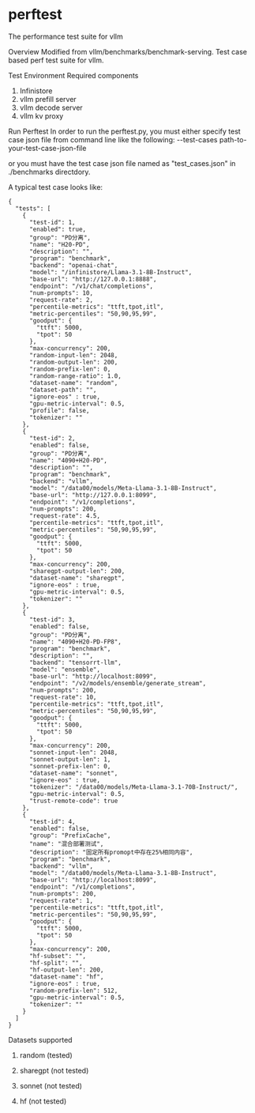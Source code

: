 # perftest
The performance test suite for vllm

Overview
Modified from vllm/benchmarks/benchmark-serving. Test case based perf test suite for vllm.

Test Environment
Required components
1. Infinistore
2. vllm prefill server
3. vllm decode server
4. vllm kv proxy

Run Perftest
In order to run the perftest.py, you must either specify test case json file 
from command line like the following:
        --test-cases path-to-your-test-case-json-file

or you must have the test case json file named as "test_cases.json" in
./benchmarks directdory.



A typical test case looks like:
```
{
  "tests": [
    {
      "test-id": 1,
      "enabled": true,
      "group": "PD分离",
      "name": "H20-PD",
      "description": "",
      "program": "benchmark",
      "backend": "openai-chat",
      "model": "/infinistore/Llama-3.1-8B-Instruct",
      "base-url": "http://127.0.0.1:8888",
      "endpoint": "/v1/chat/completions",
      "num-prompts": 10,
      "request-rate": 2,
      "percentile-metrics": "ttft,tpot,itl",
      "metric-percentiles": "50,90,95,99",
      "goodput": {
        "ttft": 5000,
        "tpot": 50
      },
      "max-concurrency": 200,
      "random-input-len": 2048,
      "random-output-len": 200,
      "random-prefix-len": 0,
      "random-range-ratio": 1.0,
      "dataset-name": "random",
      "dataset-path": "",
      "ignore-eos" : true,
      "gpu-metric-interval": 0.5,
      "profile": false,
      "tokenizer": ""
    },
    {
      "test-id": 2,
      "enabled": false,
      "group": "PD分离",
      "name": "4090+H20-PD",
      "description": "",
      "program": "benchmark",
      "backend": "vllm",
      "model": "/data00/models/Meta-Llama-3.1-8B-Instruct",
      "base-url": "http://127.0.0.1:8099",
      "endpoint": "/v1/completions",
      "num-prompts": 200,
      "request-rate": 4.5,
      "percentile-metrics": "ttft,tpot,itl",
      "metric-percentiles": "50,90,95,99",
      "goodput": {
        "ttft": 5000,
        "tpot": 50
      },
      "max-concurrency": 200,
      "sharegpt-output-len": 200,
      "dataset-name": "sharegpt",
      "ignore-eos" : true,
      "gpu-metric-interval": 0.5,
      "tokenizer": ""
    },
    {
      "test-id": 3,
      "enabled": false,
      "group": "PD分离",
      "name": "4090+H20-PD-FP8",
      "program": "benchmark",
      "description": "",
      "backend": "tensorrt-llm",
      "model": "ensemble",
      "base-url": "http://localhost:8099",
      "endpoint": "/v2/models/ensemble/generate_stream",
      "num-prompts": 200,
      "request-rate": 10,
      "percentile-metrics": "ttft,tpot,itl",
      "metric-percentiles": "50,90,95,99",
      "goodput": {
        "ttft": 5000,
        "tpot": 50
      },
      "max-concurrency": 200,
      "sonnet-input-len": 2048,
      "sonnet-output-len": 1,
      "sonnet-prefix-len": 0,
      "dataset-name": "sonnet",
      "ignore-eos" : true,
      "tokenizer": "/data00/models/Meta-Llama-3.1-70B-Instruct/",
      "gpu-metric-interval": 0.5,
      "trust-remote-code": true
    },
    {
      "test-id": 4,
      "enabled": false,
      "group": "PrefixCache",
      "name": "混合部署测试",
      "description": "固定所有promopt中存在25%相同内容",
      "program": "benchmark",
      "backend": "vllm",
      "model": "/data00/models/Meta-Llama-3.1-8B-Instruct",
      "base-url": "http://localhost:8099",
      "endpoint": "/v1/completions",
      "num-prompts": 200,
      "request-rate": 1,
      "percentile-metrics": "ttft,tpot,itl",
      "metric-percentiles": "50,90,95,99",
      "goodput": {
        "ttft": 5000,
        "tpot": 50
      },
      "max-concurrency": 200,
      "hf-subset": "",
      "hf-split": "",
      "hf-output-len": 200,
      "dataset-name": "hf",
      "ignore-eos" : true,
      "random-prefix-len": 512,
      "gpu-metric-interval": 0.5,
      "tokenizer": ""
    }
  ]
}
```

Datasets supported
1. random (tested)

2. sharegpt (not tested)

3. sonnet (not tested)

4. hf (not tested)

